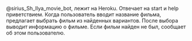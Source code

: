 @sirius_Sh_Ilya_movie_bot, лежит на Heroku.
Отвечает на start и help приветствием. Когда пользователь вводит название фильма, предлагает выбрать фильм из найденных вариантов. 
После выбора выводит информацию о фильме. Если фильм найден не был, сообщает об этом пользователю.